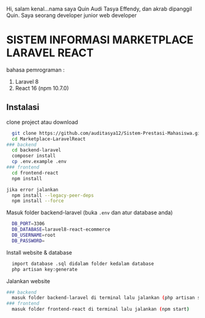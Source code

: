 Hi, salam kenal...nama saya Quin Audi Tasya Effendy, dan akrab dipanggil Quin. Saya seorang developer junior web developer

# SISTEM INFORMASI MARKETPLACE LARAVEL REACT #
bahasa pemrograman :
1. Laravel 8
2. React 16 (npm 10.7.0)


## Instalasi

clone project atau download

```bash
  git clone https://github.com/auditasya12/Sistem-Prestasi-Mahasiswa.git
  cd Marketplace-LaravelReact
### backend 
  cd backend-laravel
  composer install
  cp .env.example .env
### frontend
  cd frontend-react
  npm install

jika error jalankan
  npm install --legacy-peer-deps
  npm install --force
```


Masuk folder backend-laravel (buka `.env` dan atur database anda)
```bash
  DB_PORT=3306
  DB_DATABASE=laravel8-react-ecommerce
  DB_USERNAME=root
  DB_PASSWORD=
```

Install website & database
```bash
  import database .sql didalam folder kedalam database
  php artisan key:generate
```

Jalankan website
```bash
### backend
  masuk folder backend-laravel di terminal lalu jalankan (php artisan serve)
### frontend
  masuk folder frontend-react di terminal lalu jalankan (npm start)
```
